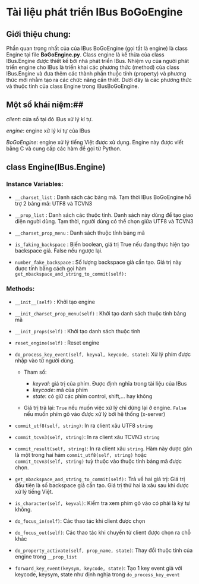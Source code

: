 # Tài liệu phát triển IBus BoGoEngine #

## Giới thiệu chung: ##

Phần quan trọng nhất của của IBus BoGoEngine (gọi tắt là engine) là class Engine tại file **BoGoEngine.py**. 
Class engine là kế thừa của class IBus.Engine được thiết kế bởi nhà phát triển IBus.
Nhiệm vụ của người phát triển engine cho IBus là triển khai các phương thức (method) 
của class IBus.Engine và đưa thêm các thành phần thuộc tính (property)
và phương thức mới nhằm tạo ra các chức năng cần thiết. 
Dưới đây là các phương thức và thuộc tính của class Engine trong IBusBoGoEngine.

## Một số khái niệm:##

*client*: cửa sổ tại đó IBus xử lý kí tự.

*engine*: engine xử lý kí tự của IBus

*BoGoEngine*: engine xử lý tiếng Việt được xử dụng. Engine này được viết bằng C và cung cấp các hàm để gọi từ Python.

## class Engine(IBus.Engine) ##

### Instance Variables: ###

- `__charset_list` : Danh sách các bảng mã. Tạm thời IBus BoGoEngine hỗ trợ 2 bảng mã: UTF8 và TCVN3

- `__prop_list` : Danh sách các thuộc tính. Danh sách này dùng để tạo giao diện người dùng. Tạm thời, người dùng có thể chọn giữa UTF8 và TCVN3

- `__charset_prop_menu` : Danh sách thuộc tính bảng mã

- `is_faking_backspace` : Biến boolean, giá trị True nếu đang thực hiện tạo backspace giả. False nếu ngược lại.

- `number_fake_backspace` : Số lượng backspace giả cần tạo. Giá trị này được tính bằng cách gọi hàm `get_nbackspace_and_string_to_commit(self):`

### Methods: ###

* `__init__(self)` : Khởi tạo engine

* `__init_charset_prop_menu(self)` : Khởi tạo danh sách thuộc tính bảng mã
      
* `__init_props(self)` : Khởi tạo danh sách thuộc tính

* `reset_engine(self)` : Reset engine

* `do_process_key_event(self, keyval, keycode, state)`: Xử lý phím được nhập vào từ người dùng.

  * Tham số: 

    * _keyval_: giá trị của phím. Được định nghĩa trong tài liệu của IBus
    * _keycode_: mã của phím 
    * _state_: có giữ các phím control, shift,... hay không

  * Giá trị trả lại: `True` nếu muốn việc xử lý chỉ dừng lại ở engine. `False` nếu muốn phím gõ vào được xử lý bởi hệ thống (x-server)

* `commit_utf8(self, string)`: In ra client xâu UTF8 `string`
 
* `commit_tcvn3(self, string)`: In ra client xâu TCVN3 `string`

* `commit_result(self, string)`: In ra client xâu `string`. Hàm này được gán là một trong hai hàm `commit_utf8(self, string)` hoặc `commit_tcvn3(self, string)`
tuỳ thuộc vào thuộc tính bảng mã được chọn.
  
* `get_nbackspace_and_string_to_commit(self):` Trả về hai giá trị: Giá trị đầu tiên là số backspace giả cần tạo. Giá trị thứ hai là xâu sau khi được xử lý tiếng Việt.

* `is_character(self, keyval)`: Kiểm tra xem phím gõ vào có phải là ký tự không.

* `do_focus_in(self)`: Các thao tác khi client được chọn
   
* `do_focus_out(self)`: Các thao tác khi chuyển từ client được chọn ra chỗ khác
    
* `do_property_activate(self, prop_name, state)`: Thay đổi thuộc tính của engine trong `__prop_list`
     
* `forward_key_event(keysym, keycode, state)`: Tạo 1 key event giả với keycode, keysym, state như định nghịa trong `do_process_key_event`
